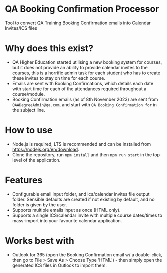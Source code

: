 # QA Booking Confirmation Processor
Tool to convert QA Training Booking Confirmation emails into Calendar Invites/ICS files

# Why does this exist?
- QA Higher Education started utilising a new booking system for courses, but it does not provide an ability to provide calendar invites to the courses, this is a horrific admin task for each student who has to create these invites to stay on time for each course.
- Emails are sent with Booking Confirmations, which details each date with start time for each of the attendances required throughout a course/module.
- Booking Confirmation emails (as of 8th November 2023) are sent from ``QAADegreeAdmin@qa.com``, and start with ``QA Booking Confirmation for`` in the subject line.

# How to use
- Node.js is required, LTS is recommended and can be installed from https://nodejs.org/en/download.
- Clone the repository, run ``npm install`` and then ``npm run start`` in the top level of the application.

# Features
- Configurable email input folder, and ics/calendar invites file output folder. Sensible defaults are created if not existing by default, and no folder is given by the user.
- Supports multiple emails input as once (HTML only).
- Supports a single ICS/calendar invite with multiple course dates/times to mass-import into your favourite calendar application.

# Works best with
- Outlook for 365 (open the Booking Confirmation email w/ a double-click, then go to File > Save As > Choose Type 'HTML') - then simply open the generated ICS files in Outlook to import them.